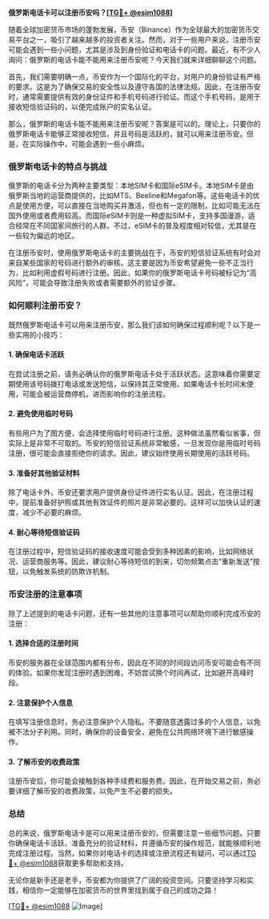 **俄罗斯电话卡可以注册币安吗？[[TG💪+ @esim1088](https://t.me/s/esim1088)]**

随着全球加密货币市场的蓬勃发展，币安（Binance）作为全球最大的加密货币交易平台之一，吸引了越来越多的投资者关注。然而，对于一些用户来说，注册币安可能会遇到一些小问题，尤其是涉及到身份验证和电话卡的问题。最近，有不少人询问：俄罗斯的电话卡能不能用来注册币安呢？今天我们就来详细聊聊这个问题。

首先，我们需要明确一点，币安作为一个国际化的平台，对用户的身份验证有严格的要求。这是为了确保交易的安全性以及遵守各国的法律法规。因此，在注册币安时，通常需要提供有效的身份证件和手机号码进行验证。而这个手机号码，是用于接收短信验证码的，以便完成账户的实名认证。

那么，俄罗斯的电话卡能不能用来注册币安呢？答案是可以的。理论上，只要你的俄罗斯电话卡能够正常接收短信，并且号码是活跃的，就可以用来注册币安。但是，在实际操作中，可能会遇到一些小麻烦。

### **俄罗斯电话卡的特点与挑战**

俄罗斯的电话卡分为两种主要类型：本地SIM卡和国际eSIM卡。本地SIM卡是由俄罗斯当地的运营商提供的，比如MTS、Beeline和Megafon等。这些电话卡的优点是使用方便，可以直接在当地购买并激活，但也有一定的限制，比如可能无法在国外使用或者费用较高。而国际eSIM卡则是一种虚拟SIM卡，支持多国漫游，适合经常在不同国家间旅行的人群。不过，eSIM卡的普及程度相对较低，尤其是在一些较为偏远的地区。

在注册币安时，使用俄罗斯电话卡的主要挑战在于，币安的短信验证系统有时会对来自某些国家的号码进行额外的审核。这主要是因为币安希望避免一些不正当行为，比如利用虚假号码进行注册。因此，如果你的俄罗斯电话卡号码被标记为“高风险”，可能会导致注册失败或者需要额外的验证步骤。

### **如何顺利注册币安？**

既然俄罗斯电话卡可以用来注册币安，那么我们该如何确保过程顺利呢？以下是一些实用的小技巧：

#### **1. 确保电话卡活跃**
在尝试注册之前，请务必确认你的俄罗斯电话卡处于活跃状态。这意味着你需要定期使用该号码拨打电话或发送短信，以保持其正常使用。如果电话卡长时间未使用，可能会被运营商停机，进而影响你的注册流程。

#### **2. 避免使用临时号码**
有些用户为了图方便，会选择使用临时号码进行注册。这种做法虽然看似省事，但实际上是非常不可取的。币安的短信验证系统非常敏感，一旦发现你是用临时号码注册，很可能会直接拒绝你的请求。因此，建议始终使用长期使用的活跃号码。

#### **3. 准备好其他验证材料**
除了电话卡外，币安还要求用户提供身份证件进行实名认证。因此，在注册过程中，提前准备好护照或其他有效证件的照片是非常必要的。这样可以加快认证的速度，减少不必要的麻烦。

#### **4. 耐心等待短信验证码**
在注册过程中，短信验证码的接收速度可能会受到多种因素的影响，比如网络状况、运营商服务等。因此，建议耐心等待短信的到来，切勿频繁点击“重新发送”按钮，以免触发系统的防欺诈机制。

### **币安注册的注意事项**

除了上述提到的电话卡问题，还有一些其他的注意事项可以帮助你顺利完成币安的注册：

#### **1. 选择合适的注册时间**
币安的服务器在全球范围内都有分布，因此在不同的时间段访问币安可能会有不同的体验。如果你发现注册时遇到困难，不妨尝试换个时间再试，比如避开高峰时段。

#### **2. 注意保护个人信息**
在填写注册信息时，务必注意保护个人隐私。不要随意透露过多的个人信息，以免被不法分子利用。同时，确保你的设备安全，避免在公共网络环境下进行敏感操作。

#### **3. 了解币安的收费政策**
注册币安后，你可能会接触到各种手续费和服务费。因此，在开始交易之前，务必要详细了解币安的收费政策，以免产生不必要的损失。

### **总结**

总的来说，俄罗斯电话卡是可以用来注册币安的，但需要注意一些细节问题。只要你确保电话卡活跃、准备充分的验证材料，并遵循币安的操作规范，就能够顺利地完成注册过程。当然，如果你对电话卡的选择或注册流程还有疑问，可以通过[TG💪+ @esim1088](https://t.me/s/esim1088)获取更多帮助和支持。

无论你是新手还是老手，币安都为你提供了广阔的投资空间。只要坚持学习和实践，相信你一定能够在加密货币的世界里找到属于自己的成功之路！

[[TG💪+ @esim1088](https://t.me/s/esim1088) ![Image](https://i.postimg.cc/4NQfJmqS/Snipaste-2025-05-13-00-14-12.png)]